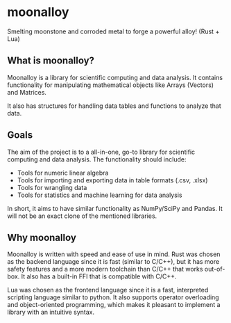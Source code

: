 # moonalloy

Smelting moonstone and corroded metal to forge a powerful alloy! (Rust + Lua)

## What is moonalloy?

Moonalloy is a library for scientific computing and data analysis.
It contains functionality for manipulating mathematical objects
like Arrays (Vectors) and Matrices.

It also has structures for handling data tables and functions to analyze that data.

## Goals

The aim of the project is to a all-in-one, go-to library for scientific computing
and data analysis. The functionality should include:

* Tools for numeric linear algebra
* Tools for importing and exporting data in table formats (.csv, .xlsx)
* Tools for wrangling data
* Tools for statistics and machine learning for data analysis

In short, it aims to have similar functionality as NumPy/SciPy and Pandas.
It will not be an exact clone of the mentioned libraries.

## Why moonalloy

Moonalloy is written with speed and ease of use in mind.
Rust was chosen as the backend language since it is fast (similar to C/C++),
but it has more safety features and a more modern toolchain than C/C++
that works out-of-box. It also has a built-in FFI that is compatible with C/C++.

Lua was chosen as the frontend language since it is a fast,
interpreted scripting language similar to python.
It also supports operator overloading and object-oriented programming,
which makes it pleasant to implement a library with an intuitive syntax.

